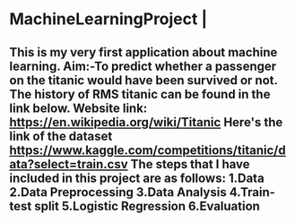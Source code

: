 # MachineLearningProject                                                          |
This is my very first application about machine learning.
Aim:-To predict whether a passenger on the titanic would have been survived or not.
The history of RMS titanic can be found in the link below.
Website link: https://en.wikipedia.org/wiki/Titanic
Here's the link of the dataset
https://www.kaggle.com/competitions/titanic/data?select=train.csv
The steps that I have included in this project are as follows:
1.Data 
2.Data Preprocessing
3.Data Analysis
4.Train-test split
5.Logistic Regression
6.Evaluation
-----------------------------------------------------------------------------------
